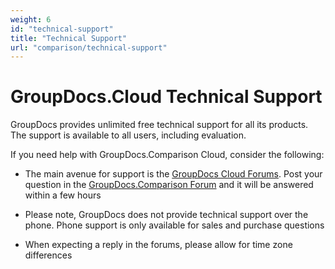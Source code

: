```yaml
---
weight: 6
id: "technical-support"
title: "Technical Support"
url: "comparison/technical-support"
---
```







# GroupDocs.Cloud Technical Support #

GroupDocs provides unlimited free technical support for all its products. The support is available to all users, including evaluation.

If you need help with GroupDocs.Comparison Cloud, consider the following:

* The main avenue for support is the [GroupDocs Cloud Forums](https://forum.groupdocs.cloud/). Post your question in the [GroupDocs.Comparison Forum](https://forum.groupdocs.cloud/c/comparison) and it will be answered within a few hours

* Please note, GroupDocs does not provide technical support over the phone. Phone support is only available for sales and purchase questions

* When expecting a reply in the forums, please allow for time zone differences